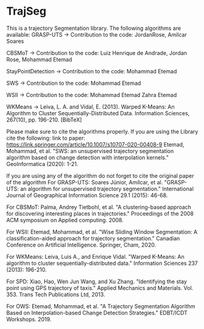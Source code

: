 # TrajSeg
This is a trajectory Segmentation library. The following algorithms are available:
GRASP-UTS -> Contribution to the code: JordanRose, Amilcar Soares

CBSMoT -> Contribution to the code: Luiz Henrique de Andrade, Jordan Rose, Mohammad Etemad

StayPointDetection -> Contribution to the code: Mohammad Etemad

SWS -> Contribution to the code: Mohammad Etemad

WSII ->  Contribution to the code: Mohammad Etemad Zahra Etemad

WKMeans -> Leiva, L. A. and Vidal, E. (2013). Warped K-Means: An Algorithm to Cluster Sequentially-Distributed Data. Information Sciences, 267(10), pp. 196-210. [BibTeX]

Please make sure to cite the algorithms properly.
If you are using the Library cite the following:
link to paper: https://link.springer.com/article/10.1007/s10707-020-00408-9
Etemad, Mohammad, et al. "SWS: an unsupervised trajectory segmentation algorithm based on change detection with interpolation kernels." GeoInformatica (2020): 1-21.

If you are using any of the algorithm do not forget to cite the original paper of the algorithm
For GRASP-UTS: Soares Júnior, Amílcar, et al. "GRASP-UTS: an algorithm for unsupervised trajectory segmentation." International Journal of Geographical Information Science 29.1 (2015): 46-68.

For CBSMoT: Palma, Andrey Tietbohl, et al. "A clustering-based approach for discovering interesting places in trajectories." Proceedings of the 2008 ACM symposium on Applied computing. 2008.

For WSII: Etemad, Mohammad, et al. "Wise Sliding Window Segmentation: A classification-aided approach for trajectory segmentation." Canadian Conference on Artificial Intelligence. Springer, Cham, 2020.

For WKMeans: Leiva, Luis A., and Enrique Vidal. "Warped K-Means: An algorithm to cluster sequentially-distributed data." Information Sciences 237 (2013): 196-210.

For SPD: Xiao, Hao, Wen Jun Wang, and Xu Zhang. "Identifying the stay point using GPS trajectory of taxis." Applied Mechanics and Materials. Vol. 353. Trans Tech Publications Ltd, 2013.

For OWS: Etemad, Mohammad, et al. "A Trajectory Segmentation Algorithm Based on Interpolation-based Change Detection Strategies." EDBT/ICDT Workshops. 2019.
